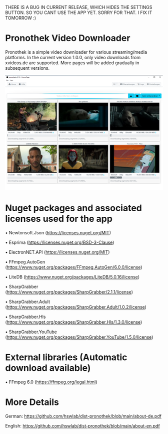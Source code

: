 THERE IS A BUG IN CURRENT RELEASE, WHICH HIDES THE SETTINGS BUTTON. SO YOU CANT USE THE APP YET. SORRY FOR THAT. I FIX IT TOMORROW :)


# Pronothek Video Downloader
Pronothek is a simple video downloader for various streaming/media platforms. In 
the current version 1.0.0, only video downloads from xvideos.de are supported. More pages will be 
added gradually in subsequent versions.

![preview](https://github.com/hswlab/dist-pronothek/blob/main/Screenshot.png)

# Nuget packages and associated licenses used for the app

• Newtonsoft.Json (https://licenses.nuget.org/MIT)

• Esprima (https://licenses.nuget.org/BSD-3-Clause)

• ElectronNET.API (https://licenses.nuget.org/MIT)

• FFmpeg.AutoGen (https://www.nuget.org/packages/FFmpeg.AutoGen/6.0.0/license)

• LiteDB (https://www.nuget.org/packages/LiteDB/5.0.16/license)

• SharpGrabber (https://www.nuget.org/packages/SharpGrabber/2.1.1/license)

• SharpGrabber.Adult (https://www.nuget.org/packages/SharpGrabber.Adult/1.0.2/license)

• SharpGrabber.Hls (https://www.nuget.org/packages/SharpGrabber.Hls/1.3.0/license)

• SharpGrabber.YouTube (https://www.nuget.org/packages/SharpGrabber.YouTube/1.5.0/license)

# External libraries (Automatic download available)
• FFmpeg 6.0 (https://ffmpeg.org/legal.html)

# More Details
German: https://github.com/hswlab/dist-pronothek/blob/main/about-de.pdf

English: https://github.com/hswlab/dist-pronothek/blob/main/about-en.pdf
